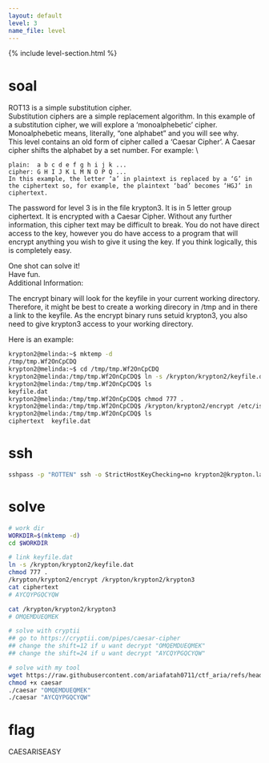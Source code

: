 ```yaml
---
layout: default
level: 3
name_file: level
---
```


{% include level-section.html %}

# soal
ROT13 is a simple substitution cipher. \
Substitution ciphers are a simple replacement algorithm. In this example of a substitution cipher, we will explore a ‘monoalphebetic’ cipher. Monoalphebetic means, literally, “one alphabet” and you will see why. \
This level contains an old form of cipher called a ‘Caesar Cipher’. A Caesar cipher shifts the alphabet by a set number. For example: \
```
plain:  a b c d e f g h i j k ...
cipher: G H I J K L M N O P Q ...
In this example, the letter ‘a’ in plaintext is replaced by a ‘G’ in the ciphertext so, for example, the plaintext ‘bad’ becomes ‘HGJ’ in ciphertext.
```

The password for level 3 is in the file krypton3. It is in 5 letter group ciphertext. It is encrypted with a Caesar Cipher. Without any further information, this cipher text may be difficult to break. You do not have direct access to the key, however you do have access to a program that will encrypt anything you wish to give it using the key. If you think logically, this is completely easy.

One shot can solve it! \
Have fun. \
Additional Information:

The encrypt binary will look for the keyfile in your current working directory. Therefore, it might be best to create a working direcory in /tmp and in there a link to the keyfile. As the encrypt binary runs setuid krypton3, you also need to give krypton3 access to your working directory.

Here is an example:
```bash
krypton2@melinda:~$ mktemp -d
/tmp/tmp.Wf2OnCpCDQ
krypton2@melinda:~$ cd /tmp/tmp.Wf2OnCpCDQ
krypton2@melinda:/tmp/tmp.Wf2OnCpCDQ$ ln -s /krypton/krypton2/keyfile.dat
krypton2@melinda:/tmp/tmp.Wf2OnCpCDQ$ ls
keyfile.dat
krypton2@melinda:/tmp/tmp.Wf2OnCpCDQ$ chmod 777 .
krypton2@melinda:/tmp/tmp.Wf2OnCpCDQ$ /krypton/krypton2/encrypt /etc/issue
krypton2@melinda:/tmp/tmp.Wf2OnCpCDQ$ ls
ciphertext  keyfile.dat
```

# ssh
```bash
sshpass -p "ROTTEN" ssh -o StrictHostKeyChecking=no krypton2@krypton.labs.overthewire.org -p 2231
```

# solve
```bash
# work dir
WORKDIR=$(mktemp -d)
cd $WORKDIR

# link keyfile.dat
ln -s /krypton/krypton2/keyfile.dat
chmod 777 .
/krypton/krypton2/encrypt /krypton/krypton2/krypton3
cat ciphertext 
# AYCQYPGQCYQW

cat /krypton/krypton2/krypton3 
# OMQEMDUEQMEK

# solve with cryptii
## go to https://cryptii.com/pipes/caesar-cipher
## change the shift=12 if u want decrypt "OMQEMDUEQMEK"
## change the shift=24 if u want decrypt "AYCQYPGQCYQW"

# solve with my tool
wget https://raw.githubusercontent.com/ariafatah0711/ctf_aria/refs/heads/main/tool/caesar
chmod +x caesar
./caesar "OMQEMDUEQMEK"
./caesar "AYCQYPGQCYQW"
```

# flag
CAESARISEASY